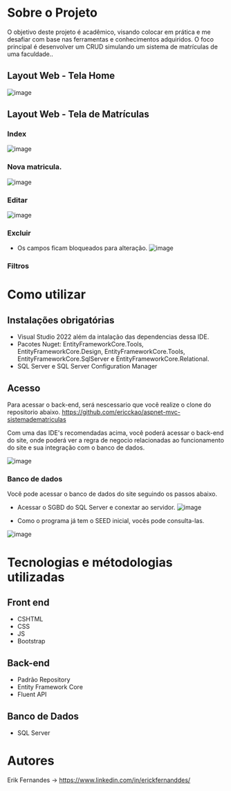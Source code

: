 # Sobre o Projeto
O objetivo deste projeto é acadêmico, visando colocar em prática e me desafiar com base nas ferramentas e conhecimentos adquiridos. O foco principal é desenvolver um CRUD simulando um sistema de matrículas de uma faculdade..


## Layout Web - Tela Home
![image](https://github.com/ericckao/aspnet-mvc-sistemadematriculas/assets/88864793/435de307-0d6e-4a5b-8b0f-d352e21d757a)

## Layout Web - Tela de Matrículas
### Index
![image](https://github.com/ericckao/aspnet-mvc-sistemadematriculas/assets/88864793/66aba933-0ca6-47ca-ab69-a350e2b7d511)

### Nova matricula.
![image](https://github.com/ericckao/aspnet-mvc-sistemadematriculas/assets/88864793/b8b770e1-a57a-4211-9d03-a91b4cd9f1ab)

### Editar
![image](https://github.com/ericckao/aspnet-mvc-sistemadematriculas/assets/88864793/417569c3-f166-4698-9912-70fc5258609d)

### Excluir
- Os campos ficam bloqueados para alteração.
![image](https://github.com/ericckao/aspnet-mvc-sistemadematriculas/assets/88864793/a2dd3eff-4d13-4285-9cfa-78d0d85a07dc)

### Filtros

# Como utilizar
## Instalações obrigatórias
- Visual Studio 2022 além da intalação das dependencias dessa IDE.
- Pacotes Nuget: EntityFrameworkCore.Tools, EntityFrameworkCore.Design, EntityFrameworkCore.Tools, EntityFrameworkCore.SqlServer e EntityFrameworkCore.Relational.
- SQL Server e SQL Server Configuration Manager


## Acesso

Para acessar o back-end, será nescessario que você realize o clone do repositorio abaixo.
https://github.com/ericckao/aspnet-mvc-sistemadematriculas

Com uma das IDE's recomendadas acima, você poderá acessar o back-end do site, onde poderá ver a regra de negocio relacionadas ao funcionamento do site e sua integração com o banco de dados.

![image](https://github.com/ericckao/aspnet-mvc-sistemadematriculas/assets/88864793/e68fc947-8415-4b86-b3f9-851eac5db3d6)


### Banco de dados
Você pode acessar o banco de dados do site seguindo os passos abaixo.

- Acessar o SGBD do SQL Server e conextar ao servidor.
![image](https://github.com/ericckao/aspnet-mvc-sistemadematriculas/assets/88864793/f6090ee5-0f84-4c7c-8348-5280acd49af4)

- Como o programa já tem o SEED inicial, vocês pode consulta-las.

![image](https://github.com/ericckao/aspnet-mvc-sistemadematriculas/assets/88864793/4518e13b-b523-4907-b600-6f856182dcba)


# Tecnologias e métodologias utilizadas
## Front end
- CSHTML 
- CSS
- JS
- Bootstrap

## Back-end
- Padrão Repository
- Entity Framework Core
- Fluent API

## Banco de Dados
- SQL Server



# Autores
Erik Fernandes → https://www.linkedin.com/in/erickfernanddes/ <br>

